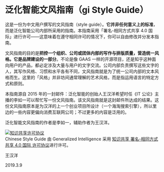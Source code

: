 # 泛化智能文风指南（gi Style Guide）

这是一份为中文用户撰写的文风指南（style guide）。**它并非任何意义上的标准**，而是泛化智能公司内部所采用的指南。本指南采用「署名-相同方式共享 4.0 国际」进行许可——这意味着在遵守相同许可的情况下，你可以自由修改并分发本指南。

文风指南的目的是**把控一个组织、公司或团体内部的写作与排版质量，营造统一风格。它是品牌建设的一部分**。不论是像 GAAS 一样的开源项目，还是知乎这种面向用户的产品，都必定涉及大量与用户的文字交流。公司内部负责撰写这些文字的人，其写作风格、习惯和水平各有不同，文风指南就是为了统一公司内部的文本风格而生。这里的「风格」并非坊间通常理解的艺术风格，而是指运用语言的特定方式和原则。

本指南源自 2015 年的一封邮件：泛化智能的创始人王汉洋希望时任《IT 公论》主播的李如一可以帮忙写一份文风指南。该文风指南就是这封邮件所达成的结果。这份文风指南原本是为汉洋的上一个创业项目所设计（一个海淘搜索引擎），所以里边的一些内容更偏向消费互联网公司；不过更多的内容是泛用的。

泛化智能文风指南的作者是李如一，辅助作者为王汉洋。

<a rel="license" href="http://creativecommons.org/licenses/by-sa/4.0/"><img alt="知识共享许可协议" style="border-width:0" src="https://i.creativecommons.org/l/by-sa/4.0/88x31.png" /></a><br /><span xmlns:dct="http://purl.org/dc/terms/" href="http://purl.org/dc/dcmitype/Text" property="dct:title" rel="dct:type">Chinese Style Guide</span> 由 <span xmlns:cc="http://creativecommons.org/ns#" property="cc:attributionName">Generalized Intelligence</span> 采用 <a rel="license" href="http://creativecommons.org/licenses/by-sa/4.0/">知识共享 署名-相同方式共享 4.0 国际 许可协议</a>进行许可。


王汉洋

2019.3.9
